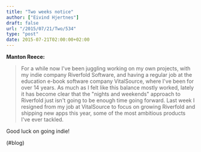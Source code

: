 ```yaml
---
title: "Two weeks notice"
author: ["Eivind Hjertnes"]
draft: false
url: "/2015/07/21/Two/534"
type: "post"
date: 2015-07-21T02:00:00+02:00
---
```


**Manton Reece:**

> For a while now I've been juggling working on my own projects, with my
> indie company Riverfold Software, and having a regular job at the
> education e-book software company VitalSource, where I've been for
> over 14 years. As much as I felt like this balance mostly worked,
> lately it has become clear that the "nights and weekends" approach to
> Riverfold just isn't going to be enough time going forward. Last week
> I resigned from my job at VitalSource to focus on growing Riverfold
> and shipping new apps this year, some of the most ambitious products
> I've ever tackled.

Good luck on going indie!

(#blog)
